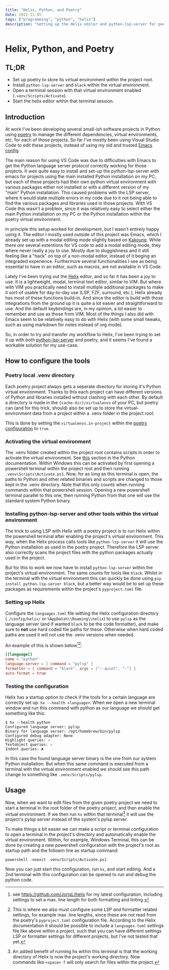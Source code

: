 ```yaml
---
title: "Helix, Python, and Poetry"
date: 2022-11-05
tags: ["programming", "python", "helix"]
description: "Setting up the Helix editor and python-lsp-server for poetry projects."
---
```

# Helix, Python, and Poetry

## TL;DR

- Set up poetry to store its virtual environment within the project root.
- Install `python-lsp-server` and `black` within the virtual environment.
- Open a terminal session with that virtual environment enabled
  (`.venv/Scripts/Activate`).
- Start the helix editor within that terminal session.

## Introduction

At work I've been developing several small-ish software projects in Python using
[poetry](https://python-poetry.org) to manage the different dependencies,
virtual environments, etc. for each of those projects. So far I've mostly been
using Visual Studio Code to edit these projects, instead of using my old and
trusted [Emacs config](https://github.com/JorisL/.emacs.d).

The main reason for using VS Code was due to difficulties with Emacs to get the
Python language server protocol correctly working for those projects. It _was_
quite easy to install and set-up the python-lsp-server with emacs for projects
using the main installed Python installation on my PC, but each of these
projects had their own python virtual environment with various packages either
not installed or with a different version of my "main" Python installation. This
caused problems with the LSP server, where it would state multiple errors in my
code due to it not being able to find the various packages and libraries used in
those projects. With VS Code this wasn't a problem, since it was relatively easy
to select either the main Python installation on my PC or the Python
installation within the poetry virtual environment.

In principle this setup worked for development, but I wasn't entirely happy
using it. The editor I mostly used outside of this project was Emacs, which I
already set up with a modal editing mode slightly based on
[Kakoune](https://kakoune.org). While there _are_ several extentions for VS code
to add a modal editing mode, they where never really a joy to use. Mostly due to
sluggishness and it still feeling like a "hack" on top of a non-modal editor,
instead of it beging an integraded experience. Furthermore several
functionalities I see as being essential to have in an editor, such as macros,
are not available in VS Code.

Lately I've been trying out the [Helix](https://helix-editor.com) editor, and so
far it has been a joy to use. It is a lightweight, modal, terminal text editor,
similar to VIM. But where with VIM you practically need to install mutliple
additional packages to make it sort-of usable for day-to-day use (LSP, FZF,
surround, etc.), Helix already has most of these functions build-in. And since
the editor is build with those integrations from the ground up it is quite a lot
easier and straightforward to use. And the default keybindings are, in my
opinion, a lot easier to remember and use as those from VIM. Most of the things
I also did with Emacs seem to be relatively easy to do with Helix (with some
small tweaks, such as using markdown for notes instead of org mode).

So, in order to try and transfer my workflow to Helix, I've been trying to set
it up with both
[python-lsp-server](https://github.com/python-lsp/python-lsp-server) and poetry,
and it seems I've found a workable solution for my use-case.

## How to configure the tools

### Poetry local .venv directory

Each poetry project always gets a seperate directory for storing it's Python
virtual environment. Thanks to this each project can have different versions of
Python and libraries installed without clashing with each other. By default a
directory is made in the `{cache-dir}/virtualenvs` of your PC, but poetry can
(and for this trick, should) also be set up to store the virtual-environment
data from a project within a .venv folder in the project root.

This is done by setting the `virtualenvs.in-project` within the
[poetry configuration](https://python-poetry.org/docs/configuration/#virtualenvsin-project)
to `true`.

### Activating the virtual environment

The .venv folder created within the project root contains scripts in order to
activate the virtual environment. See
[this](https://docs.python.org/3/library/venv.html#how-venvs-work) section in
the Python documentation. Within Windows this can be activated by first opening
a powershell terminal within the project root and then running
`.venv\Scripts\Activate.ps1`. Now, for as long as this terminal is open, the
paths to Python and other related binaries and scripts are changed to those kept
in the .venv directory. Note that this only counts when running commands within
that powershell session. Opening a new powershell terminal parallel to this one,
then running Python from that one will use the standard system Python binary.

### Installing python-lsp-server and other tools within the virtual environment

The trick to using LSP with Helix with a poetry project is to run Helix within
the powershell terminal after enabling the project's virtual environment. This
way, when the Helix process calls tools like `python-lsp-server` it will use the
Python installation as used in the poetry project. Therefore the LSP server also
correctly scans the project files with the python packages actually used in the
project.

But for this to work we now have to install `python-lsp-server` within the
project's virtual environment. The same counts for tools like `black`. Whilst in
the terminal with the virtual environment this can quickly be done using
`pip install python-lsp-server black`, but a better way would be to set up these
packages as requirements within the project's `pyproject.toml` file.

### Setting up Helix

Configure the `languages.toml` file withing the Helix configuration directory
(`./config/helix/` or `%AppData%\\Roaming\\helix`) to use `pylsp` as the
language server (and if wanted `black` to be the code formatter), and make sure
to **not** use hard coded file paths for these. Otherwise when hard coded paths
are used it will not use the .venv versions when needed.

An example of this is shown below[^1][^2]:

```{.toml .numberLines}
[[language]]
name = "python"
language-server = { command = "pylsp" }
formatter = { command = "black", args = ["--quiet", "-"] }
auto-format = true
```

[^1]: see <https://github.com/JorisL/helix> for my latest configuration,
including settings to set a max. line length for both formatting and linting.

[^2]: This is where we also must configure some LSP and formatter related
settings, for example max. line lengths, since these are not read from the
poetry's `pyproject.toml` configuration file. According to the Helix
documentation it should be possible to include a `languages.toml` settings file
like above within a project, such that you can have different settings LSP or
formatter settings for different projects, but I've not tested that yet.

### Testing the configuration

Helix has a startup option to check if the tools for a certain language are
correctly set up: `hx --health <language>`. When we open a new terminal window
and run this command with python as our language we should get something like
this:

```
$ hx --health python
Configured language server: pylsp
Binary for language server: /opt/homebrew/bin/pylsp
Configured debug adapter: None
Highlight queries: ✓
Textobject queries: ✓
Indent queries: ✘
```

In this case the found language server binary is the one from our system Python
installation. But when this same command is executed from a terminal with the
virtual environment enabled we should see this path change to something like
`.venv/Scripts/pylsp`.

## Usage

Now, when we want to edit files from the given poetry project we need to start a
terminal in the root folder of the poetry project, and then enable the virtual
environment. If we then run `hx` within that terminal[^3] it will use the
project's pylsp server instead of the system's pylsp server.

[^3]: An added benefit of running hx within this terminal is that the working
directory of Helix is now the project's working directory. Now commands like
`<space> f` will only search for files within the project.

To make things a bit easier we can make a script or terminal configuration to
open a terminal in the project's directory and automatically enable the virtual
environment. Within, for example, Windows Terminal, this can be done by creating
a new powershell configuration with the project's root as startup path and the
followin line as startup command:

```
powershell -noexit .venv/Scripts/Activate.ps1
```

Now you can just start this configuration, run `hx`, and start editing. And a
2nd terminal with this configuration can be opened to run and debug the python
code.
